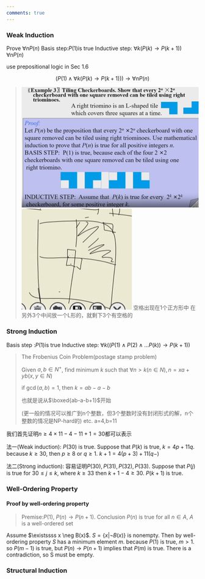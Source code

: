 ```yaml
---
comments: true
---
```


### Weak Induction
Prove $\forall n P(n)$
Basis step:$P(1)$is true
Inductive step: $\forall k (P(k)\to P(k+1))$
$\forall n P(n)$

use prepositional logic in Sec 1.6


















$$(P(1)\wedge \forall k (P(k)\to P(k+1)))\to \forall n P(n)
$$


















>![9aac2d7d6a7256ae82cd8f52dda68bca.png](../../_resources/9aac2d7d6a7256ae82cd8f52dda68bca.png)
>![9dcdf2bc506184de00299c44ddee124a.png](../../_resources/9dcdf2bc506184de00299c44ddee124a.png)
>空格出现在1个正方形中
在另外3个中间放一个L形的，就剩下3个有空格的

### Strong Induction
Basis step :$P(1)$is true
Inductive step: $\forall k ((P(1)\wedge P(2)\wedge \dots P(k))\to P(k+1))$

> The Frobenius Coin Problem(postage stamp problem)
>
> Given $a,b \in N^+$, find minimum $k$ such that $\forall n>k(n \in N),n=xa+yb(x,y\in N)$
>
> if $\gcd(a,b)=1$, then $k=ab-a-b$ 
>
> 也就是说从$\boxed{ab-a-b+1}$开始
>
> (更一般的情况可以推广到n个整数，但3个整数时没有封闭形式的解，n个整数的情况是NP-hard的)
etc. a=4,b=11

我们首先证明$n \geq 4\times11-4-11+1=30$都可以表示

法一(Weak induction): $P(30)$ is true. Suppose that $P(k)$ is true, $k=4p+11q$. because $k \geq 30$, then $p \geq 8$ or $q \geq 1$. $k+1=4(p+3)+11(q-)$

法二(Strong induction): 容易证明$P(30),P(31),P(32),P(33)$. Suppose that $P(j)$ is true for $30\leq j\leq k$, where $k \geq 33$ then $k+1-4\geq 30$. $P(k+1)$ is true.



### Well-Ordering Property



#### Proof by well-ordering property

> Premise:$P(1)$, $P(n)\to P(n+1)$. Conclusion $P(n)$ is true for all $n \in A$, $A$ is a well-ordered set

Assume $\existssss x \neg B(x)$. $S=\{x|\neg B(x)\}$ is nonempty. Then by well-ordering property $S$ has a minimum element $m$. because $P(1)$ is true, $m > 1$. so $P(m-1)$ is true, but $P(n)\to P(n+1)$ implies that $P(m)$ is true. There is a contradiction, so S must be empty.

### Structural Induction
